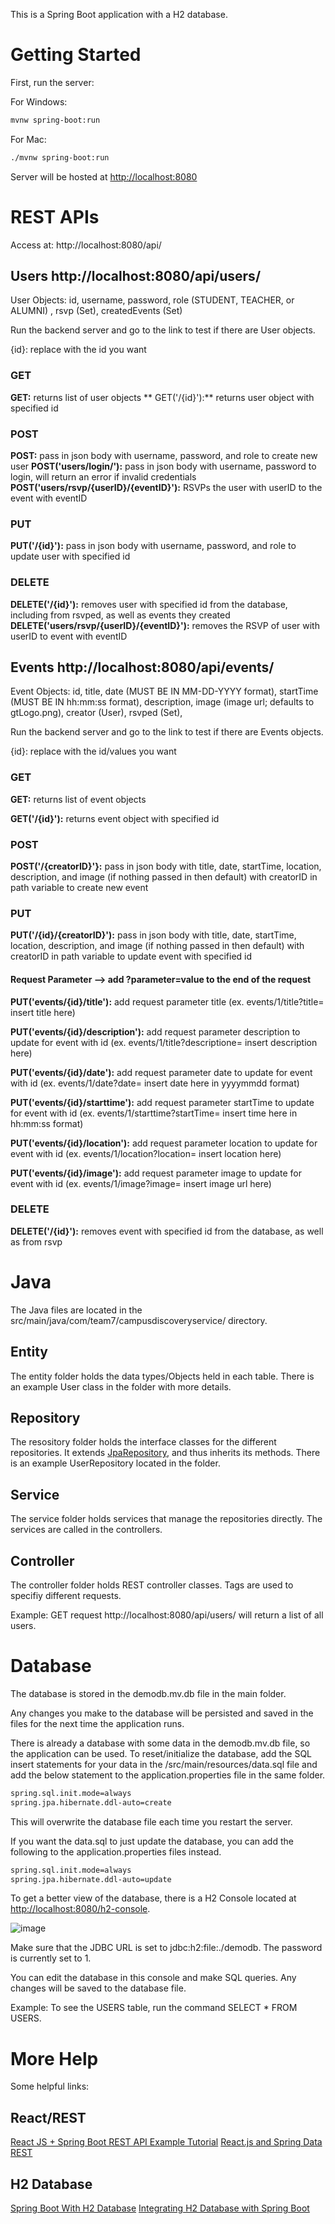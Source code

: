 This is a Spring Boot application with a H2 database.

# Getting Started

First, run the server:

For Windows:

```bash
mvnw spring-boot:run
```

For Mac:

```bash
./mvnw spring-boot:run
```

Server will be hosted at [http://localhost:8080](http://localhost:8080)

# REST APIs
Access at: http://localhost:8080/api/

## Users http://localhost:8080/api/users/
User Objects: 
id, username, password, role (STUDENT, TEACHER, or ALUMNI) , rsvp (Set), createdEvents (Set)

Run the backend server and go to the link to test if there are User objects.

{id}: replace with the id you want

### GET
**GET:** returns list of user objects
**
GET('/{id}'):** returns user object with specified id

### POST
**POST:** pass in json body with username, password, and role to create new user
**POST('users/login/'):** pass in json body with username, password to login, will return an error if invalid credentials
**POST('users/rsvp/{userID}/{eventID}'):** RSVPs the user with userID to the event with eventID

### PUT
**PUT('/{id}'):** pass in json body with username, password, and role to update user with specified id

### DELETE
**DELETE('/{id}'):** removes user with specified id from the database, including from rsvped, as well as events they created
**DELETE('users/rsvp/{userID}/{eventID}'):** removes the RSVP of user with userID to event with eventID

## Events http://localhost:8080/api/events/
Event Objects: 
id, title, date (MUST BE IN MM-DD-YYYY format), startTime (MUST BE IN hh:mm:ss format), description, image (image url; defaults to gtLogo.png), creator (User), rsvped (Set), 

Run the backend server and go to the link to test if there are Events objects.

{id}: replace with the id/values you want

### GET
**GET:** returns list of event objects

**GET('/{id}'):** returns event object with specified id

### POST
**POST('/{creatorID}'}:** pass in json body with title, date, startTime, location, description, and image (if nothing passed in then default) with creatorID in path variable to create new event

### PUT
**PUT('/{id}/{creatorID}'):** pass in json body with title, date, startTime, location, description, and image (if nothing passed in then default) with creatorID in path variable to update event with specified id

#### Request Parameter --> add ?parameter=value to the end of the request

**PUT('events/{id}/title'):** add request parameter title (ex. events/1/title?title= insert title here)

**PUT('events/{id}/description'):** add request parameter description to update for event with id (ex. events/1/title?descriptione= insert description here)

**PUT('events/{id}/date'):** add request parameter date to update for event with id (ex. events/1/date?date= insert date here in yyyymmdd format)

**PUT('events/{id}/starttime'):** add request parameter startTime to update for event with id (ex. events/1/starttime?startTime= insert time here in hh:mm:ss format)

**PUT('events/{id}/location'):** add request parameter location to update for event with id (ex. events/1/location?location= insert location here)

**PUT('events/{id}/image'):** add request parameter image to update for event with id (ex. events/1/image?image= insert image url here)

### DELETE
**DELETE('/{id}'):** removes event with specified id from the database, as well as from rsvp

# Java

The Java files are located in the src/main/java/com/team7/campusdiscoveryservice/ directory. 

## Entity
The entity folder holds the data types/Objects held in each table. There is an example User class in the folder with more details.

## Repository
The resository folder holds the interface classes for the different repositories. It extends [JpaRepository](https://docs.spring.io/spring-data/jpa/docs/current/api/org/springframework/data/jpa/repository/JpaRepository.html), and thus inherits its methods. There is an example UserRepository located in the folder.

## Service
The service folder holds services that manage the repositories directly. The services are called in the controllers.

## Controller
The controller folder holds REST controller classes. Tags are used to specifiy different requests.

Example: GET request http://localhost:8080/api/users/ will return a list of all users.

# Database

The database is stored in the demodb.mv.db file in the main folder. 

Any changes you make to the database will be persisted and saved in the files for the next time the application runs.

There is already a database with some data in the demodb.mv.db file, so the application can be used. To reset/initialize the database, add the SQL insert statements for your data in the /src/main/resources/data.sql file and add the below statement to the application.properties file in the same folder.

```bash
spring.sql.init.mode=always
spring.jpa.hibernate.ddl-auto=create
```
This will overwrite the database file each time you restart the server.

If you want the data.sql to just update the database, you can add the following to the application.properties files instead.

```bash
spring.sql.init.mode=always
spring.jpa.hibernate.ddl-auto=update
```

To get a better view of the database, there is a H2 Console located at [http://localhost:8080/h2-console](http://localhost:8080/h2-console). 

![image](https://github.gatech.edu/storage/user/58295/files/a63a0230-4917-4fca-99b6-95f45f4ce9b3)

Make sure that the JDBC URL is set to jdbc:h2:file:./demodb. The password is currently set to 1.


You can edit the database in this console and make SQL queries. Any changes will be saved to the database file.

Example: To see the USERS table, run the command SELECT * FROM USERS.

# More Help 
Some helpful links:

## React/REST
[React JS + Spring Boot REST API Example Tutorial](https://www.youtube.com/watch?v=5RA5NpxbioI)
[React.js and Spring Data REST](https://spring.io/guides/tutorials/react-and-spring-data-rest/)

## H2 Database
[Spring Boot With H2 Database](https://www.baeldung.com/spring-boot-h2-database)
[Integrating H2 Database with Spring Boot](https://stackabuse.com/integrating-h2-database-with-spring-boot/)



